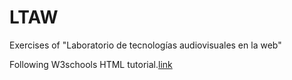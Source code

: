 # LTAW
Exercises of "Laboratorio de tecnologías audiovisuales en la web"

Following W3schools HTML tutorial.[link](http://www.w3schools.com/html/default.asp)
